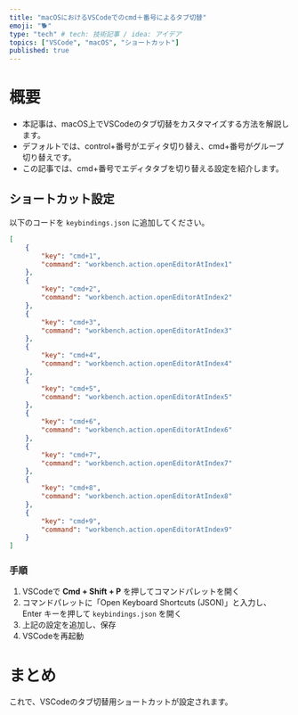 ```yaml
---
title: "macOSにおけるVSCodeでのcmd＋番号によるタブ切替"
emoji: "🐕"
type: "tech" # tech: 技術記事 / idea: アイデア
topics: ["VSCode", "macOS", "ショートカット"]
published: true
---
```

# 概要
- 本記事は、macOS上でVSCodeのタブ切替をカスタマイズする方法を解説します。
- デフォルトでは、control+番号がエディタ切り替え、cmd+番号がグループ切り替えです。
- この記事では、cmd+番号でエディタタブを切り替える設定を紹介します。

## ショートカット設定

以下のコードを `keybindings.json` に追加してください。

```json
[
    {
        "key": "cmd+1",
        "command": "workbench.action.openEditorAtIndex1"
    },
    {
        "key": "cmd+2",
        "command": "workbench.action.openEditorAtIndex2"
    },
    {
        "key": "cmd+3",
        "command": "workbench.action.openEditorAtIndex3"
    },
    {
        "key": "cmd+4",
        "command": "workbench.action.openEditorAtIndex4"
    },
    {
        "key": "cmd+5",
        "command": "workbench.action.openEditorAtIndex5"
    },
    {
        "key": "cmd+6",
        "command": "workbench.action.openEditorAtIndex6"
    },
    {
        "key": "cmd+7",
        "command": "workbench.action.openEditorAtIndex7"
    },
    {
        "key": "cmd+8",
        "command": "workbench.action.openEditorAtIndex8"
    },
    {
        "key": "cmd+9",
        "command": "workbench.action.openEditorAtIndex9"
    }
]
```

### 手順
1. VSCodeで **Cmd + Shift + P** を押してコマンドパレットを開く  
2. コマンドパレットに「Open Keyboard Shortcuts (JSON)」と入力し、Enter キーを押して `keybindings.json` を開く  
3. 上記の設定を追加し、保存  
4. VSCodeを再起動

# まとめ
これで、VSCodeのタブ切替用ショートカットが設定されます。
